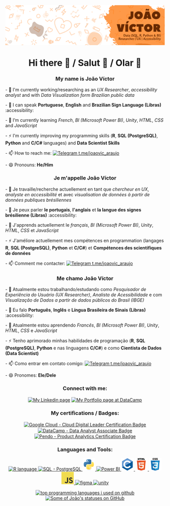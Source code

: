 <img align="center" alt="Joao Victor's banner"  src="https://github.com/xuaun/xuaun/blob/main/Capa-Joao-Victor.png" title="João Víctor's banner" />

<h1 align="center">Hi there 👋 / Salut 👋 / Olar 👋</h1>

<h3 align="center">My name is João Víctor</h3>
<p>- 🔭 I'm currently working/researching as an <i>UX Researcher</i>, <i>accessibility analyst</i> and with <i>Data Visualization form Brazilian public data</i> </p>
<p>- 💬 I can speak <b>Portuguese</b>, <b>English</b> and <b>Brazilian Sign Language (Libras)</b> :accessibility: </p>
<p>- 🌱 I’m currently learning <i>French</i>, <i>BI (Microsoft Power BI)</i>, <i>Unity</i>, <i>HTML</i>, <i>CSS</i> and <i>JavaScript</i> </p>
<p>- ⚡ I'm currently improving my programming skills (<b>R</b>, <b>SQL (PostgreSQL)</b>, <b>Python</b> and <b>C/C#</b> languages) and <b>Data Scientist Skills</b> </p>
<p>- 📫 How to reach me: <a href="https://t.me/joaovic_araujo"> <img src="https://web.telegram.org/k/assets/img/favicon-16x16.png?v=jw3mK7G9Ry" alt="Telegram"/> t.me/joaovic_araujo </a> </p>
<p>- 😄 Pronouns: <b>He/Him</b> </p>

<h3 align="center">Je m'appelle João Víctor</h3>
<p>- 🔭 Je travaille/recherche actuellement en tant que <i>chercheur en UX</i>, <i>analyste en accessibilité</i> et avec <i>visualisation de données à partir de données publiques brésiliennes</i> </p>
<p>- 💬 Je peux parler <b>le portugais</b>, <b>l'anglais</b> et <b>la langue des signes brésilienne (Libras)</b> :accessibility: </p>
<p>- 🌱 J'apprends actuellement le <i>français</i>, <i>BI (Microsoft Power BI)</i>, <i>Unity</i>, <i>HTML</i>, <i>CSS</i> et <i>JavaScript</i> </p>
<p>- ⚡ J'améliore actuellement mes compétences en programmation (langages <b>R</b>, <b>SQL (PostgreSQL)</b>, <b>Python</b> et <b>C/C#</b>) et <b>Compétences des scientifiques de données</b> </p>
<p>- 📫 Comment me contacter: <a href="https://t.me/joaovic_araujo"> <img src="https://web.telegram.org/k/assets/img/favicon-16x16.png?v=jw3mK7G9Ry" alt="Telegram"/> t.me/joaovic_araujo </a> </p>

<h3 align="center">Me chamo João Víctor</h3>
<p>- 🔭 Atualmente estou trabalhando/estudando como <i>Pesquisador de Experiência do Usuário (UX Researcher)</i>, <i>Analista de Acessibilidade</i> e com <i>Visualização de Dados a partir de dados públicos do Brasil (IBGE)</i> </p>
<p>- 💬 Eu falo <b>Português</b>, <b>Inglês</b> e <b>Língua Brasileira de Sinais (Libras)</b> :accessibility: </p>
<p>- 🌱 Atualmente estou aprendendo <i>Francês</i>, <i>BI (Microsoft Power BI)</i>, <i>Unity</i>, <i>HTML</i>, <i>CSS</i> e <i>JavaScript</i> </p>
<p>- ⚡ Tenho aprimorado minhas habilidades de programação (<b>R</b>, <b>SQL (PostgreSQL)</b>, <b>Python</b> e nas linguagens <b>C/C#</b>) e como <b>Cientista de Dados (Data Scientist)</b> </p>
<p>- 📫 Como entrar em contato comigo: <a href="https://t.me/joaovic_araujo"> <img src="https://web.telegram.org/k/assets/img/favicon-16x16.png?v=jw3mK7G9Ry" alt="Telegram"/> t.me/joaovic_araujo </a> </p>
<p>- 😄 Pronomes: <b>Ele/Dele</b> </p>

<h3 align="center">Connect with me:</h3>
<p align="center">
  <a href="https://linkedin.com/in/joao-victor-araujo-lima" target="blank"><img align="center" src="https://raw.githubusercontent.com/rahuldkjain/github-profile-readme-generator/master/src/images/icons/Social/linked-in-alt.svg" alt="My Linkedin page" title="Linkedin" height="30" width="40" /></a>
  <a href="https://www.datacamp.com/portfolio/joaovictor-ne" target="blank"><img align="center" src="https://avatars.githubusercontent.com/u/6276968?v=4" alt="My Portfolio page at DataCamp" title="Portfolio at DataCamp" height="30" width="40" /></a>
</p>

<h3 align="center">My certifications / Badges:</h3>
<p align="center">
  <a href="https://www.credly.com/badges/cf49b199-627d-430c-9e46-ac62e7fc1b03/linked_in?t=sfi3rv" target="blank"><img align="center" src="https://images.credly.com/size/340x340/images/44994cda-b5b0-44cb-9a6d-d29b57163073/image.png" alt="Google Cloud - Cloud Digital Leader Certification Badge" title="Cloud Digital Leader Certification Badge" height="60" width="60" /></a>
  <a href="https://www.datacamp.com/certificate/DAA0014709030431" target="blank"><img align="center" src="https://media.datacamp.com/legacy/Certification/Badges%202024/outline/DA_Associate_-_badge_with_outline.png" alt="DataCamp - Data Analyst Associate Badge" title="Data Analyst Associate Badge" height="100" width="90" /></a>
  <a href="https://www.credly.com/badges/74c74344-d92e-4849-9d39-65cd5eea1ad6" target="blank"><img align="center" src="https://images.credly.com/size/340x340/images/83691e1f-fddf-45ce-b6a2-a28529838223/image.png" alt="Pendo - Product Analytics Certification Badge" title="Product Analytics Certification Badge" height="60" width="60" /></a>
</p>

<h3 align="center">Languages and Tools:</h3>
<p align="center"> 
  <a href="https://www.r-project.org/"> <img src="https://www.r-project.org/logo/Rlogo.png" alt="R language" title="R language" width="40" height="40"/> </a>
  <a href="https://www.postgresql.org/"> <img src="https://www.postgresql.org/media/img/about/press/elephant.png" alt="SQL - PostgreSQL" title="SQL - PostgreSQL" width="40" height="40"/> </a>
  <a href="https://www.python.org" target="_blank" rel="noreferrer"> <img src="https://raw.githubusercontent.com/devicons/devicon/master/icons/python/python-original.svg" alt="python" title="Python" width="40" height="40"/> </a>
  <a href="https://www.microsoft.com/pt-br/power-platform/products/power-bi" target="_blank" rel="noreferrer"> <img src="https://cdn-dynmedia-1.microsoft.com/is/image/microsoftcorp/Analysts_PBI?resMode=sharp2&op_usm=1.5,0.65,15,0&wid=2000&qlt=99&fmt=png-alpha&fit=constrain" alt="Power BI" title="Power BI" width="40" height="40"/> </a> 
  <a href="https://www.cprogramming.com/" target="_blank" rel="noreferrer"> <img src="https://raw.githubusercontent.com/devicons/devicon/master/icons/c/c-original.svg" alt="c" title="C language" width="40" height="40"/> </a>   
  <a href="https://www.w3.org/html/" target="_blank" rel="noreferrer"> <img src="https://raw.githubusercontent.com/devicons/devicon/master/icons/html5/html5-original-wordmark.svg" alt="html5" title="HTML5" width="40" height="40"/> </a>
  <a href="https://www.w3schools.com/css/" target="_blank" rel="noreferrer"> <img src="https://raw.githubusercontent.com/devicons/devicon/master/icons/css3/css3-original-wordmark.svg" alt="css3" title="CSS3" width="40" height="40"/> </a>
  <a href="https://developer.mozilla.org/en-US/docs/Web/JavaScript" target="_blank" rel="noreferrer"> <img src="https://raw.githubusercontent.com/devicons/devicon/master/icons/javascript/javascript-original.svg" alt="javascript" title="Javascript" width="40" height="40"/> </a>
  <a href="https://www.figma.com/" target="_blank" rel="noreferrer"> <img src="https://www.vectorlogo.zone/logos/figma/figma-icon.svg" alt="figma" title="Figma" width="40" height="40"/> </a>
  <a href="https://unity.com/" target="_blank" rel="noreferrer"> <img src="https://www.vectorlogo.zone/logos/unity3d/unity3d-icon.svg" alt="unity" title="Unity" width="40" height="40"/> </a> 
</p>

<p align="center">
  <a href="https://github.com/xuaun">
   <img align="center" height="180em" src="https://github-readme-stats.vercel.app/api/top-langs?username=xuaun&show_icons=true&locale=en&layout=compact&theme=codeSTACKr" alt="top programming languages ​​i used on github" title="Top Programming Languages"/>
  </br><img height="180em" src="https://github-readme-stats.vercel.app/api?username=xuaun&show_icons=true&theme=codeSTACKr&include_all_commits=true&count_private=false" alt="Some of João's statuses on GitHub" title="Statuses on GitHub"/></a>
</p>

<!--
**xuaun/xuaun** is a ✨ _special_ ✨ repository because its `README.md` (this file) appears on your GitHub profile.
-->
